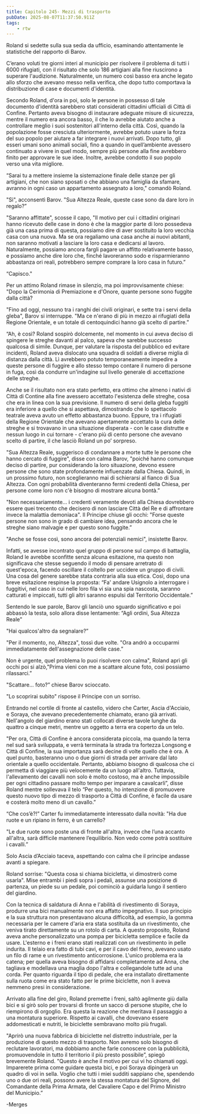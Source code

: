 ```yaml
---
title: Capitolo 245- Mezzi di trasporto
pubDate: 2025-08-07T11:37:50.911Z
tags:
    - rtw
---
```



Roland si sedette sulla sua sedia da ufficio, esaminando attentamente le statistiche del rapporto di Barov.


C’erano voluti tre giorni interi al municipio per risolvere il problema di tutti i 6000 rifugiati, con il risultato che solo 186 artigiani alla fine riuscirono a superare l'audizione. Naturalmente, un numero così basso era anche legato allo sforzo che avevano messo nella verifica, che dopo tutto comportava la distribuzione di case e documenti d'identità.


Secondo Roland, d'ora in poi, solo le persone in possesso di tale documento d'identità sarebbero stati considerati cittadini ufficiali di Città di Confine. Pertanto aveva bisogno di instaurare adeguate misure di sicurezza, mentre il numero era ancora basso, il che lo avrebbe aiutato anche a controllare meglio i suoi sostenitori all'interno della città. Così, quando la popolazione fosse cresciuta ulteriormente, avrebbe potuto usare la forza del suo popolo per aiutare a far integrare i nuovi arrivati. Dopo tutto, gli esseri umani sono animali sociali, fino a quando in quell’ambiente avessero continuato a vivere in quel modo, sempre più persone alla fine avrebbero finito per approvare le sue idee. Inoltre, avrebbe condotto il suo popolo verso una vita migliore.


“Sarai tu a mettere insieme la sistemazione finale delle stanze per gli artigiani, che non siano sposati o che abbiano una famiglia da sfamare, avranno in ogni caso un appartamento assegnato a loro," comandò Roland.


"Sì", acconsentì Barov. "Sua Altezza Reale, queste case sono da dare loro in regalo?”


"Saranno affittate", scosse il capo, "Il motivo per cui i cittadini originari hanno ricevuto delle case in dono è che la maggior parte di loro possedeva già una casa prima di questa, possiamo dire di aver sostituito la loro vecchia casa con una nuova. Ma se ora regaliamo una casa anche ai nuovi abitanti, non saranno motivati a lasciare la loro casa e dedicarsi al lavoro. Naturalmente, possiamo ancora fargli pagare un affitto relativamente basso, e possiamo anche dire loro che, finché lavoreranno sodo e risparmieranno abbastanza ori reali, potrebbero sempre comprare la loro casa in futuro.”


“Capisco."


Per un attimo Roland rimase in silenzio, ma poi improvvisamente chiese: "Dopo la Cerimonia di Premiazione e d'Onore, quante persone sono fuggite dalla città?


"Fino ad oggi, nessuno tra i ranghi dei civili originari, e sette tra i servi della gleba", Barov si interruppe. "Ma ce n'erano di più in mezzo ai rifugiati della Regione Orientale, e un totale di centoquindici hanno già scelto di partire.”


“Ah, è così? Roland sospirò dolcemente, nel momento in cui aveva deciso di spingere le streghe davanti al palco, sapeva che sarebbe successo qualcosa di simile. Dunque, per valutare la risposta del pubblico ed evitare incidenti, Roland aveva dislocato una squadra di soldati a diverse miglia di distanza dalla città. Lì avrebbero potuto temporaneamente impedire a queste persone di fuggire e allo stesso tempo contare il numero di persone in fuga, così da condurre un'indagine sul livello generale di accettazione delle streghe.


Anche se il risultato non era stato perfetto, era ottimo che almeno i nativi di Città di Contine alla fine avessero accettato l'esistenza delle streghe, cosa che era in linea con la sua previsione. Il numero di servi della gleba fuggiti era inferiore a quello che si aspettava, dimostrando che lo spettacolo teatrale aveva avuto un effetto abbastanza buono. Eppure, tra i rifugiati della Regione Orientale che avevano apertamente accettato la cura delle streghe e si trovavano in una situazione disperata - con le case distrutte e nessun luogo in cui tornare - c'erano più di cento persone che avevano scelto di partire, il che lasciò Roland un po’ sorpreso.


"Sua Altezza Reale, suggerisco di condannare a morte tutte le persone che hanno cercato di fuggire", disse con calma Barov, "poiché hanno comunque deciso di partire, pur considerando la loro situazione, devono essere persone che sono state profondamente influenzate dalla Chiesa. Quindi, in un prossimo futuro, non sceglieranno mai di schierarsi al fianco di Sua Altezza. Con ogni probabilità diventeranno fermi credenti della Chiesa, per persone come loro non c'è bisogno di mostrare alcuna bontà.”


"Non necessariamente... i credenti veramente devoti alla Chiesa dovrebbero essere quei trecento che decisero di non lasciare Città del Re e di affrontare invece la malattia demoniaca". Il Principe chiuse gli occhi: "Forse queste persone non sono in grado di cambiare idea, pensando ancora che le streghe siano malvagie e per questo sono fuggite.”


"Anche se fosse così, sono ancora dei potenziali nemici", insistette Barov.


Infatti, se avesse incontrato quel gruppo di persone sul campo di battaglia, Roland le avrebbe sconfitte senza alcuna esitazione, ma questo non significava che stesse seguendo il modo di pensare arretrato di quest'epoca, facendo oscillare il coltello per uccidere un gruppo di civili. Una cosa del genere sarebbe stata contraria alla sua etica. Così, dopo una breve esitazione respinse la proposta: “Fa' andare Usignolo a interrogare i fuggitivi, nel caso in cui nelle loro fila vi sia una spia nascosta, saranno catturati e impiccati, tutti gli altri saranno espulsi dal Territorio Occidentale.”


Sentendo le sue parole, Barov gli lanciò uno sguardo significativo e poi abbassò la testa, solo allora disse lentamente: “Agli ordini, Sua Altezza Reale"


"Hai qualcos'altro da segnalare?”


"Per il momento, no, Altezza", tossì due volte. "Ora andrò a occuparmi immediatamente dell'assegnazione delle case.”


Non è urgente, quel problema lo puoi risolvere con calma", Roland aprì gli occhi poi si alzò,"Prima vieni con me a scattare alcune foto, così possiamo rilassarci.”


"Scattare... foto?” chiese Barov scioccato.


"Lo scoprirai subito" rispose il Principe con un sorriso.


Entrando nel cortile di fronte al castello, videro che Carter, Ascia d'Acciaio, e Soraya, che avevano precedentemente chiamato, erano già arrivati. Nell'angolo del giardino erano stati collocati diverse tavole lunghe da quattro a cinque metri, mentre un oggetto a terra era coperto da un telo.


"Per ora, Città di Confine è ancora considerata piccola, ma quando la terra nel sud sarà sviluppata, e verrà terminata la strada tra fortezza Longsong e Città di Confine, la sua importanza sarà decine di volte quello che è ora. A quel punto, basteranno uno o due giorni di strada per arrivare dal lato orientale a quello occidentale. Pertanto, abbiamo bisogno di qualcosa che ci permetta di viaggiare più velocemente da un luogo all'altro. Tuttavia, l'allevamento dei cavalli non solo è molto costoso, ma è anche impossibile per ogni cittadino passare molto tempo per imparare a cavalcarli”, disse Roland mentre sollevava il telo “Per questo, ho intenzione di promuovere questo nuovo tipo di mezzo di trasporto a Città di Confine, è facile da usare e costerà molto meno di un cavallo.”


“Che cos’è?!” Carter fu immediatamente interessato dalla novità: "Ha due ruote e un ripiano in ferro, è un carrello?


"Le due ruote sono poste una di fronte all'altra, invece che l’una accanto all'altra, sarà difficile mantenere l’equilibrio. Non vedo come potrà sostituire i cavalli.”


Solo Ascia d’Acciaio taceva, aspettando con calma che il principe andasse avanti a spiegare.


Roland sorrise: "Questa cosa si chiama bicicletta, vi dimostrerò come usarla". Mise entrambi i piedi sopra i pedali, assunse una posizione di partenza, un piede su un pedale, poi cominciò a guidarla lungo il sentiero del giardino.


Con la tecnica di saldatura di Anna e l'abilità di rivestimento di Soraya, produrre una bici manualmente non era affatto impegnativo. Il suo principio e la sua struttura non presentavano alcuna difficoltà, ad esempio, la gomma necessaria per le camere d'aria era stata sostituita da un rivestimento, che veniva tirato direttamente su un rotolo di carta. A questo proposito, Roland aveva anche personalizzato una pompa per bicicletta semplice e facile da usare. L'esterno e i freni erano stati realizzati con un rivestimento in pelle indurita. Il telaio era fatto di tubi cavi, e per il cavo del freno, avevano usato un filo di rame e un rivestimento anticorrosione. L'unico problema era la catena; per quella aveva bisogno di affidarsi completamente ad Anna, che tagliava e modellava una maglia dopo l'altra e collegandole tutte ad una corda. Per quanto riguarda il tipo di pedale, che era installato direttamente sulla ruota come era stato fatto per le prime biciclette, non li aveva nemmeno presi in considerazione.


Arrivato alla fine del giro, Roland premette i freni, saltò agilmente giù dalla bici e si girò solo per trovarsi di fronte un sacco di persone stupite, che lo riempirono di orgoglio. Era questa la reazione che meritava il passaggio a una montatura superiore. Rispetto ai cavalli, che dovevano essere addomesticati e nutriti, le biciclette sembravano molto più frugali.


"Aprirò una nuova fabbrica di biciclette nel distretto industriale, per la produzione di questo mezzo di trasporto. Non avremo solo bisogno di reclutare lavoratori, ma dobbiamo anche farle conoscere con la pubblicità, promuovendole in tutto il territorio il più presto possibile”, spiegò brevemente Roland. "Questo è anche il motivo per cui vi ho chiamati oggi. Imparerete prima come guidare questa bici, e poi Soraya dipingerà un quadro di voi in sella. Voglio che tutti i miei sudditi sappiano che, spendendo uno o due ori reali, possono avere la stessa montatura del Signore, del Comandante della Prima Armata, del Cavaliere Capo e del Primo Ministro del Municipio.”






-Merges
                                


                                



